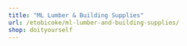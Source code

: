 ```yaml
---
title: "ML Lumber & Building Supplies"
url: /etobicoke/ml-lumber-and-building-supplies/
shop: doityourself
---
```

